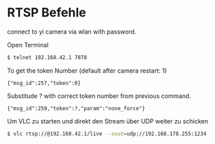 # RTSP Befehle

connect to yi camera via wlan with password.

Open Terminal
```bash
$ telnet 192.168.42.1 7878
```

To get the token Number (default after camera restart: 1)
```
{"msg_id":257,"token":0}
```

Substitude ? with correct token number from previous command.
```
{"msg_id":259,"token":?,"param":"none_force"} 
```

Um VLC zu starten und direkt den Stream über UDP weiter zu schicken
```bash
$ vlc rtsp://@192.168.42.1/live --sout=udp://192.168.178.255:1234
```
